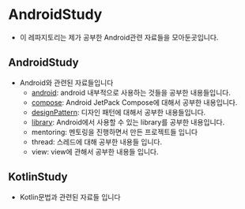 # AndroidStudy
* 이 레파지토리는 제가 공부한 Android관련 자료들을 모아둔곳입니다.
## AndroidStudy
* Android와 관련된 자료들입니다
    * [android](https://github.com/jaewonkim1468/AndroidStudy/tree/master/AndroidStudy/android): android 내부적으로 사용하는 것들을 공부한 내용들입니다.
    * [compose](https://github.com/jaewonkim1468/AndroidStudy/tree/master/AndroidStudy/compose): Android JetPack Compose에 대해서 공부한 내용입니다.
    * [designPattern](https://github.com/jaewonkim1468/AndroidStudy/tree/master/AndroidStudy/designPattern): 디자인 패턴에 대해서 공부한 내용들입니다.
    * [library](https://github.com/jaewonkim1468/AndroidStudy/tree/master/AndroidStudy/library): Android에서 사용할 수 있는 library를 공부한 내용입니다.
    * mentoring: 멘토링을 진행하면서 만든 프로젝트들 입니다
    * thread: 스레드에 대해 공부한 내용들 입니다.
    * view: view에 관해서 공부한 내용들 입니다.
## KotlinStudy
* Kotlin문법과 관련된 자료들 입니다
